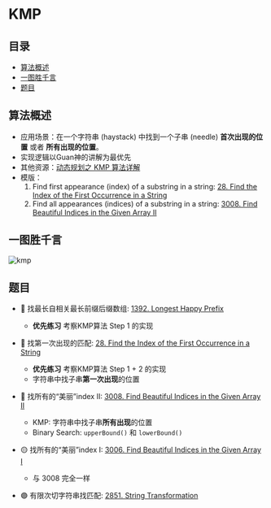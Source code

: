 # KMP

## 目录
* [算法概述](#算法概述)
* [一图胜千言](#一图胜千言)
* [题目](#题目)

## 算法概述
* 应用场景：在一个字符串 (haystack) 中找到一个子串 (needle) **首次出现的位置** 或者 **所有出现的位置**。
* 实现逻辑以Guan神的讲解为最优先
* 其他资源：[动态规划之 KMP 算法详解](https://mp.weixin.qq.com/s/r9pbkMyFyMAvmkf4QnL-1g)
* 模版：
    1. Find first appearance (index) of a substring in a string: [28. Find the Index of the First Occurrence in a String](https://github.com/szhou12/leetcode-go/tree/main/leetcode/0028-Implement-strStr)
    2. Find all appearances (indices) of a substring in a string: [3008. Find Beautiful Indices in the Given Array II](https://github.com/szhou12/leetcode-go/tree/main/leetcode/3008-Find-Beautiful-Indices-in-the-Given-Array-II)
 
## 一图胜千言
![kmp](https://github.com/szhou12/leetcode-go/assets/35708194/2f038b22-54c2-4ecc-bade-19769da60cec)

## 题目
* :red_circle: 找最长自相关最长前缀后缀数组: [1392. Longest Happy Prefix](https://github.com/szhou12/leetcode-go/tree/main/leetcode/1392-Longest-Happy-Prefix)
    * **优先练习** 考察KMP算法 Step 1 的实现

* :red_circle: 找第一次出现的匹配: [28. Find the Index of the First Occurrence in a String](https://github.com/szhou12/leetcode-go/tree/main/leetcode/0028-Implement-strStr)
    * **优先练习** 考察KMP算法 Step 1 + 2 的实现
    * 字符串中找子串**第一次出现**的位置

* :red_circle: 找所有的“美丽”index II: [3008. Find Beautiful Indices in the Given Array II](https://github.com/szhou12/leetcode-go/tree/main/leetcode/3008-Find-Beautiful-Indices-in-the-Given-Array-II)
    * KMP: 字符串中找子串**所有出现**的位置
    * Binary Search: `upperBound()` 和 `lowerBound()`

* :yellow_circle: 找所有的“美丽”index I: [3006. Find Beautiful Indices in the Given Array I](https://leetcode.com/problems/find-beautiful-indices-in-the-given-array-i/description/)
    * 与 3008 完全一样

* :purple_circle: 有限次切字符串找匹配: [2851. String Transformation](https://github.com/szhou12/leetcode-go/tree/main/leetcode/2851-String-Transformation)
